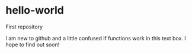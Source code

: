 # hello-world
First repository

I am new to github and a little confused if functions work in this text box. 
I hope to find out soon!
